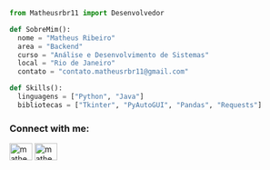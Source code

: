 ```python
from Matheusrbr11 import Desenvolvedor

def SobreMim():
  nome = "Matheus Ribeiro"
  area = "Backend"
  curso = "Análise e Desenvolvimento de Sistemas"
  local = "Rio de Janeiro"
  contato = "contato.matheusrbr11@gmail.com"

def Skills():
  linguagens = ["Python", "Java"]
  bibliotecas = ["Tkinter", "PyAutoGUI", "Pandas", "Requests"]
```

<h3 align="left">Connect with me:</h3>
<p align="left">
<a href="https://linkedin.com/in/matheus-ribeiro7" target="blank"><img align="center" src="https://raw.githubusercontent.com/rahuldkjain/github-profile-readme-generator/master/src/images/icons/Social/linked-in-alt.svg" alt="matheus-ribeiro7" height="30" width="40" /></a>
<a href="https://instagram.com/matheusrbr11" target="blank"><img align="center" src="https://raw.githubusercontent.com/rahuldkjain/github-profile-readme-generator/master/src/images/icons/Social/instagram.svg" alt="matheusrbr11" height="30" width="40" /></a>
</p>
